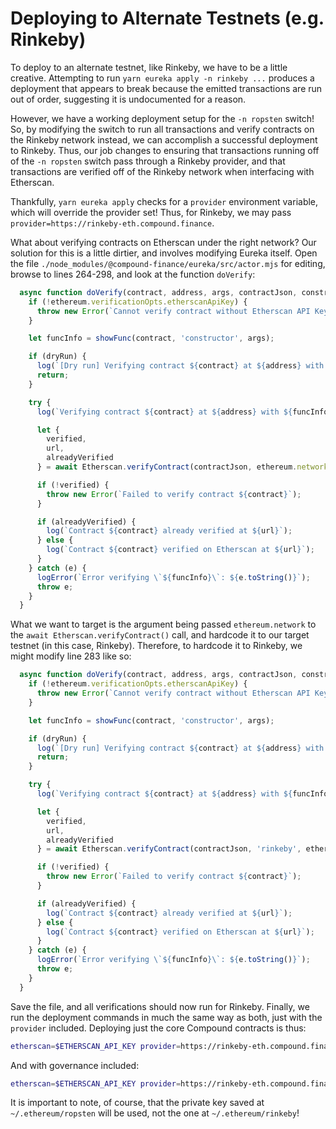 # Deploying to Alternate Testnets (e.g. Rinkeby)

To deploy to an alternate testnet, like Rinkeby, we have to be a little creative. Attempting to run `yarn eureka apply -n rinkeby ...` produces a deployment that appears to break because the emitted transactions are run out of order, suggesting it is undocumented for a reason.

However, we have a working deployment setup for the `-n ropsten` switch! So, by modifying the switch to run all transactions and verify contracts on the Rinkeby network instead, we can accomplish a successful deployment to Rinkeby. Thus, our job changes to ensuring that transactions running off of the `-n ropsten` switch pass through a Rinkeby provider, and that transactions are verified off of the Rinkeby network when interfacing with Etherscan.

Thankfully, `yarn eureka apply` checks for a `provider` environment variable, which will override the provider set! Thus, for Rinkeby, we may pass `provider=https://rinkeby-eth.compound.finance`. 

What about verifying contracts on Etherscan under the right network? Our solution for this is a little dirtier, and involves modifying Eureka itself. Open the file `./node_modules/@compound-finance/eureka/src/actor.mjs` for editing, browse to lines 264-298, and look at the function `doVerify`:
```js
  async function doVerify(contract, address, args, contractJson, constructorData) {
    if (!ethereum.verificationOpts.etherscanApiKey) {
      throw new Error(`Cannot verify contract without Etherscan API Key`);
    }

    let funcInfo = showFunc(contract, 'constructor', args);

    if (dryRun) {
      log(`[Dry run] Verifying contract ${contract} at ${address} with ${funcInfo}`);
      return;
    }

    try {
      log(`Verifying contract ${contract} at ${address} with ${funcInfo}`);

      let {
        verified,
        url,
        alreadyVerified
      } = await Etherscan.verifyContract(contractJson, ethereum.network, ethereum.verificationOpts.etherscanApiKey, address, constructorData, verbose);

      if (!verified) {
        throw new Error(`Failed to verify contract ${contract}`);
      }

      if (alreadyVerified) {
        log(`Contract ${contract} already verified at ${url}`);
      } else {
        log(`Contract ${contract} verified on Etherscan at ${url}`);
      }
    } catch (e) {
      logError(`Error verifying \`${funcInfo}\`: ${e.toString()}`);
      throw e;
    }
  }
```

What we want to target is the argument being passed `ethereum.network` to the `await Etherscan.verifyContract()` call, and hardcode it to our target testnet (in this case, Rinkeby). Therefore, to hardcode it to Rinkeby, we might modify line 283 like so:
```js
  async function doVerify(contract, address, args, contractJson, constructorData) {
    if (!ethereum.verificationOpts.etherscanApiKey) {
      throw new Error(`Cannot verify contract without Etherscan API Key`);
    }

    let funcInfo = showFunc(contract, 'constructor', args);

    if (dryRun) {
      log(`[Dry run] Verifying contract ${contract} at ${address} with ${funcInfo}`);
      return;
    }

    try {
      log(`Verifying contract ${contract} at ${address} with ${funcInfo}`);

      let {
        verified,
        url,
        alreadyVerified
      } = await Etherscan.verifyContract(contractJson, 'rinkeby', ethereum.verificationOpts.etherscanApiKey, address, constructorData, verbose); // Hardcoding to 'rinkeby'

      if (!verified) {
        throw new Error(`Failed to verify contract ${contract}`);
      }

      if (alreadyVerified) {
        log(`Contract ${contract} already verified at ${url}`);
      } else {
        log(`Contract ${contract} verified on Etherscan at ${url}`);
      }
    } catch (e) {
      logError(`Error verifying \`${funcInfo}\`: ${e.toString()}`);
      throw e;
    }
  }
```

Save the file, and all verifications should now run for Rinkeby. Finally, we run the deployment commands in much the same way as both, just with the `provider` included. Deploying just the core Compound contracts is thus:
```sh
etherscan=$ETHERSCAN_API_KEY provider=https://rinkeby-eth.compound.finance yarn eureka apply -n ropsten -b ./.build -c config/*.js -e eureka/{compound,testnet}.eureka
```

And with governance included:
```sh
etherscan=$ETHERSCAN_API_KEY provider=https://rinkeby-eth.compound.finance yarn eureka apply -n ropsten -b ./.build -c config/*.js -e eureka/{compound,testnet,testnet-gov}.eureka
```

It is important to note, of course, that the private key saved at `~/.ethereum/ropsten` will be used, not the one at `~/.ethereum/rinkeby`!
